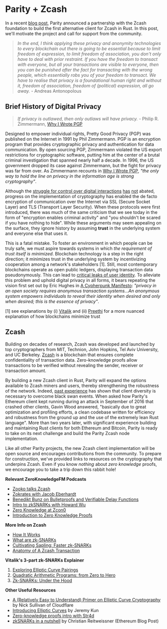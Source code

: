 # Parity + Zcash

In a recent [blog post](https://www.parity.io/parity-teams-up-with-zcash-foundation-for-parity-zcash-client/), Parity announced a partnership with the Zcash foundation to build the first alternative client for Zcash in Rust. In this post, we'll motivate the project and call for support from the community.

> *In the end, I think applying these privacy and anonymity technologies to every blockchain out there is going to be essential because to limit freedom of expression, to limit freedom of association, you don't only have to deal with prior restraint. If you have the freedom to transact with everyone, but all your transactions are visible to everyone, then you can be punished after the fact for transacting with the wrong people, which essentially robs you of your freedom to transact. We have to realise that privacy is a foundational human right and without it, freedom of association, freedom of (political) expression, all go away.* - Andreas Antonopolous 

## Brief History of Digital Privacy
> *If privacy is outlawed, then only outlaws will have privacy.* - Philip R. Zimmermann, [Why I Wrote PGP](https://www.philzimmermann.com/EN/essays/WhyIWrotePGP.html)

Designed to empower individual rights, Pretty Good Privacy (PGP) was published on the Internet in 1991 by Phil Zimmermann. PGP is an encryption program that provides cryptographic privacy and authentication for data communication. By open sourcing PGP, Zimmermann violated the US export restrictions for cryptographic software, putting him at the center of a brutal criminal investigation that spanned nearly half a decade. In 1996, the US government dropped its case against Zimmermann, but the fight for privacy was far from over. As Zimmermann recounts in [Why I Wrote PGP](https://www.philzimmermann.com/EN/essays/WhyIWrotePGP.html), *"the only way to hold the line on privacy in the information age is strong cryptography"*.

Although the [struggle for control over digital interactions](https://en.wikipedia.org/wiki/Crypto_Wars#cite_note-55) [has](https://arstechnica.com/tech-policy/2015/01/uk-prime-minister-wants-backdoors-into-messaging-apps-or-hell-ban-them/) [not](https://blogs.wsj.com/digits/2015/01/16/obama-sides-with-cameron-in-encryption-fight/?guid=BL-DGB-39944&dsk=y) abated, progress on the implementation of cryptography has enabled the de facto encryption of communication over the Internet via SSL (Secure Socket Layer) and TLS (Transport Layer Security). When these protocols were first introduced, there was much of the same criticism that we see today in the form of "encryption enables criminal activity" and "you shouldn't be scared if you have nothing to hide". While these arguments may seem appealing on the surface, they ignore history by assuming **trust** in the underlying system and everyone else that uses it. 

This is a fatal mistake. To foster an environment in which people can be truly safe, we must aspire towards systems in which *the requirement of trust itself is minimized*. Blockchain technology is a step in the right direction; it minimizes trust in the underlying system by incentivizing cooperation among a network's stakeholders [1]. Still, most contemporary blockchains operate as open public ledgers, displaying transaction data pseudonymously. This can lead to [critical leaks of user identity](https://www.technologyreview.com/s/608716/bitcoin-transactions-arent-as-anonymous-as-everyone-hoped/). To alleviate this problem and uphold digital privacy in all forms, it bears repeating the vision first set out by Eric Hughes in [A Cypherpunk Manifesto](https://www.activism.net/cypherpunk/manifesto.html): *"privacy in an open society requires anonymous transaction systems...An anonymous system empowers individuals to reveal their identity when desired and only when desired; this is the essence of privacy"*. 

[1] see explanations by (i) [Vitalik](https://blog.ethereum.org/2015/04/27/visions-part-2-the-problem-of-trust/) and (ii) [Preethi](https://medium.com/@preethikasireddy/eli5-what-do-we-mean-by-blockchains-are-trustless-aa420635d5f6) for a more nuanced explanation of how blockchains minimize trust

## Zcash 
Building on decades of research, Zcash was developed and launched by top cryptographers from MIT, Technion, John Hopkins, Tel Aviv University, and UC Berkeley. [Zcash](https://z.cash/) is a blockchain that ensures complete confidentiality of transaction data. Zero-knowledge proofs allow transactions to be verified without revealing the sender, receiver or transaction amount.

By building a new Zcash client in Rust, Parity will expand the options available to Zcash miners and users, thereby strengthening the robustness of the network. Indeed, [past experience](https://www.parity.io/onwards/) has shown that client diversity is necessary to overcome black swan events. When asked how Parity's Ethereum client kept running during an attack in September of 2016 that crashed other clients, Gavin Wood answered, "basically due to great optimization and profiling efforts, a clean codebase written for efficiency and robustness from the ground up and the use of the extremely lean Rust language". More than two years later, with significant experience building and maintaining Rust clients for both Ethereum and Bitcoin, Parity is ready to take on its next challenge and build the Parity Zcash node implementation.

Like all other Parity projects, the new Zcash client implementation will be open source and encourages contributions from the community. To prepare for construction, we've provided links to resources on the cryptography that underpins Zcash. Even if you know *nothing* about *zero knowledge* proofs, we encourage you to take a trip down this rabbit hole!

**Relevant ZeroKnowledgeFM Podcasts**
* [Zooko talks Zcash](https://www.zeroknowledge.fm/50)
* [Zokrates with Jacob Eberhardt](https://www.zeroknowledge.fm/41)
* [Benedikt Bunz on Bulletproofs and Verifiable Delay Functions](https://www.zeroknowledge.fm/40)
* [Intro to zkSNARKs with Howard Wu](https://www.zeroknowledge.fm/38)
* [Zero Knowledge at Zcon0](https://www.zeroknowledge.fm/32)
* [Introduction to Zero Knowledge Proofs](https://www.zeroknowledge.fm/21)

**More Info on Zcash**
* [How It Works](https://z.cash/technology/)
* [What are zk-SNARKs](https://z.cash/technology/zksnarks/)
* [Cultivating Sapling: Faster zk-SNARKs](https://z.cash/blog/cultivating-sapling-faster-zksnarks)
* [Anatomy of A Zcash Transaction](https://z.cash/blog/anatomy-of-zcash/)

**Vitalik's 3-part zk-SNARKs Explainer**
1. [Exploring Elliptic Curve Pairings](https://medium.com/@VitalikButerin/exploring-elliptic-curve-pairings-c73c1864e627)
2. [Quadratic Arithmetic Programs: from Zero to Hero](https://medium.com/@VitalikButerin/quadratic-arithmetic-programs-from-zero-to-hero-f6d558cea649)
3. [Zk-SNARKs: Under the Hood](https://medium.com/@VitalikButerin/zk-snarks-under-the-hood-b33151a013f6)

**Other Useful Resources**
* [A (Relatively Easy to Understand) Primer on Elliptic Curve Cryptography](https://blog.cloudflare.com/a-relatively-easy-to-understand-primer-on-elliptic-curve-cryptography/) by Nick Sullivan of Cloudflare
* [Introducing Elliptic Curves](https://jeremykun.com/2014/02/08/introducing-elliptic-curves/) by Jeremy Kun
* [Zero-knowledge proofs intro with Str4d](https://www.youtube.com/watch?v=Y9YgRDJAFEE&t=12s)
* [zkSNARKs in a nutshell](https://blog.ethereum.org/2016/12/05/zksnarks-in-a-nutshell/) by Christian Reitweissner (Ethereum Blog Post)
